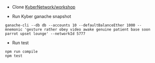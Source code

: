 - Clone [KyberNetwork/workshop](https://github.com/KyberNetwork/workshop)

- Run Kyber ganache snapshot
```
ganache-cli --db db --accounts 10 --defaultBalanceEther 1000 --mnemonic 'gesture rather obey video awake genuine patient base soon parrot upset lounge' --networkId 5777
```

- Run test
```
npm run compile
npm test
```
